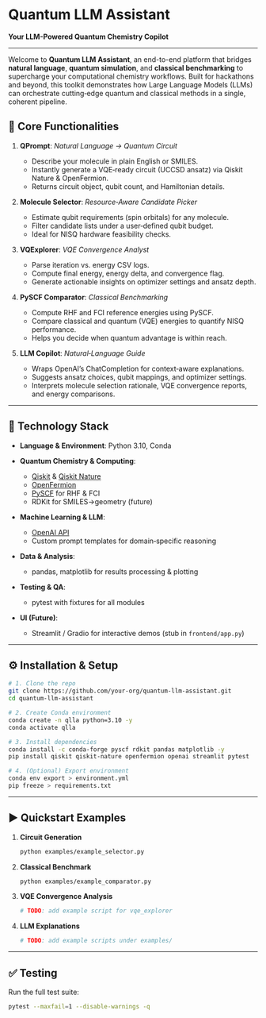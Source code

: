 # Quantum LLM Assistant

**Your LLM-Powered Quantum Chemistry Copilot**

---

Welcome to **Quantum LLM Assistant**, an end-to-end platform that bridges **natural language**, **quantum simulation**, and **classical benchmarking** to supercharge your computational chemistry workflows. Built for hackathons and beyond, this toolkit demonstrates how Large Language Models (LLMs) can orchestrate cutting‑edge quantum and classical methods in a single, coherent pipeline.

## 🚀 Core Functionalities

1. **QPrompt**: *Natural Language → Quantum Circuit*

   * Describe your molecule in plain English or SMILES.
   * Instantly generate a VQE‑ready circuit (UCCSD ansatz) via Qiskit Nature & OpenFermion.
   * Returns circuit object, qubit count, and Hamiltonian details.

2. **Molecule Selector**: *Resource‑Aware Candidate Picker*

   * Estimate qubit requirements (spin orbitals) for any molecule.
   * Filter candidate lists under a user‑defined qubit budget.
   * Ideal for NISQ hardware feasibility checks.

3. **VQExplorer**: *VQE Convergence Analyst*

   * Parse iteration vs. energy CSV logs.
   * Compute final energy, energy delta, and convergence flag.
   * Generate actionable insights on optimizer settings and ansatz depth.

4. **PySCF Comparator**: *Classical Benchmarking*

   * Compute RHF and FCI reference energies using PySCF.
   * Compare classical and quantum (VQE) energies to quantify NISQ performance.
   * Helps you decide when quantum advantage is within reach.

5. **LLM Copilot**: *Natural‑Language Guide*

   * Wraps OpenAI’s ChatCompletion for context‑aware explanations.
   * Suggests ansatz choices, qubit mappings, and optimizer settings.
   * Interprets molecule selection rationale, VQE convergence reports, and energy comparisons.

---

## 🧰 Technology Stack

* **Language & Environment**: Python 3.10, Conda
* **Quantum Chemistry & Computing**:

  * [Qiskit](https://qiskit.org) & [Qiskit Nature](https://qiskit.org/nature)
  * [OpenFermion](https://github.com/quantumlib/OpenFermion)
  * [PySCF](https://pyscf.org) for RHF & FCI
  * RDKit for SMILES→geometry (future)
* **Machine Learning & LLM**:

  * [OpenAI API](https://openai.com/docs/api)
  * Custom prompt templates for domain‑specific reasoning
* **Data & Analysis**:

  * pandas, matplotlib for results processing & plotting
* **Testing & QA**:

  * pytest with fixtures for all modules
* **UI (Future)**:

  * Streamlit / Gradio for interactive demos (stub in `frontend/app.py`)

---

## ⚙️ Installation & Setup

```bash
# 1. Clone the repo
git clone https://github.com/your-org/quantum-llm-assistant.git
cd quantum-llm-assistant

# 2. Create Conda environment
conda create -n qlla python=3.10 -y
conda activate qlla

# 3. Install dependencies
conda install -c conda-forge pyscf rdkit pandas matplotlib -y
pip install qiskit qiskit-nature openfermion openai streamlit pytest

# 4. (Optional) Export environment
conda env export > environment.yml
pip freeze > requirements.txt
```

---

## ▶️ Quickstart Examples

1. **Circuit Generation**

   ```bash
   python examples/example_selector.py
   ```

2. **Classical Benchmark**

   ```bash
   python examples/example_comparator.py
   ```

3. **VQE Convergence Analysis**

   ```bash
   # TODO: add example script for vqe_explorer
   ```

4. **LLM Explanations**

   ```bash
   # TODO: add example scripts under examples/
   ```

---

## ✅ Testing

Run the full test suite:

```bash
pytest --maxfail=1 --disable-warnings -q
```



